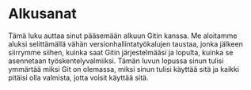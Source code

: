 # Alkusanat

Tämä luku auttaa sinut pääsemään alkuun Gitin kanssa. Me aloitamme aluksi selittämällä vähän versionhallintatyökalujen taustaa, jonka jälkeen siirrymme siihen, kuinka saat Gitin järjestelmääsi ja lopulta, kuinka se asennetaan työskentelyvalmiiksi. Tämän luvun lopussa sinun tulisi ymmärtää miksi Git on olemassa, miksi sinun tulisi käyttää sitä ja kaikki pitäisi olla valmista, jotta voisit käyttää sitä.
